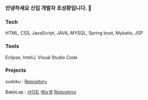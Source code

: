 ### 안녕하세요 신입 개발자 조성환입니다. 👋

### Tech
HTML, CSS, JavaScript, JAVA, MYSQL, Spring boot, Mybatis, JSP

### Tools
Eclipse, InteliJ, Visual Studio Code

### Projects
sudoku :  [Repository](https://github.com/BlueDestinyUnit/sudoku)

BakeLap : [사이트](http://ec2-3-39-22-132.ap-northeast-2.compute.amazonaws.com:8080)
[메뉴얼](./BakeLap.pdf)
[Repositroy](https://github.com/BlueDestinyUnit/BakeLap)

<!--
**BlueDestinyUnit/BlueDestinyUnit** is a ✨ _special_ ✨ repository because its `README.md` (this file) appears on your GitHub profile.

Here are some ideas to get you started:

- 🔭 I’m currently working on ...
- 🌱 I’m currently learning ...
- 👯 I’m looking to collaborate on ...
- 🤔 I’m looking for help with ...
- 💬 Ask me about ...
- 📫 How to reach me: ...
- 😄 Pronouns: ...
- ⚡ Fun fact: ...
-->
